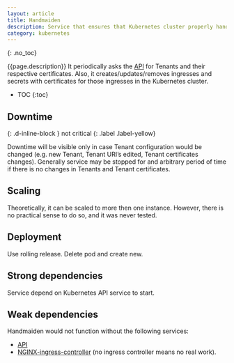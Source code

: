 ```yaml
---
layout: article
title: Handmaiden
description: Service that ensures that Kubernetes cluster properly handles https traffic for all domains in all Tenants, and uses proper certificates for domains.
category: kubernetes
---
```


{: .no_toc}

{{page.description}} It periodically asks the [API](/on-prem/kubernetes/api)
for Tenants and their respective certificates. Also, it creates/updates/removes
ingresses and secrets with certificates for those ingresses in the Kubernetes cluster.

- TOC
{:toc}

## Downtime
{: .d-inline-block }
not critical
{: .label .label-yellow}

Downtime will be visible only in case Tenant configuration would be changed
(e.g. new Tenant, Tenant URI’s edited, Tenant certificates changes). Generally
service may be stopped for and arbitrary period of time if there is no changes
in Tenants and Tenant certificates.

## Scaling

Theoretically, it can be scaled to more then one instance. However, there is no
practical sense to do so, and it was never tested.

## Deployment

Use rolling release. Delete pod and create new.


## Strong dependencies

Service depend on Kubernetes API service to start.

## Weak dependencies

Handmaiden would not function without the following services:

*   [API](/on-prem/kubernetes/api)
*   [NGINX-ingress-controller](/on-prem/kubernetes/nginx-ingress-controller) (no ingress controller means no real work).
